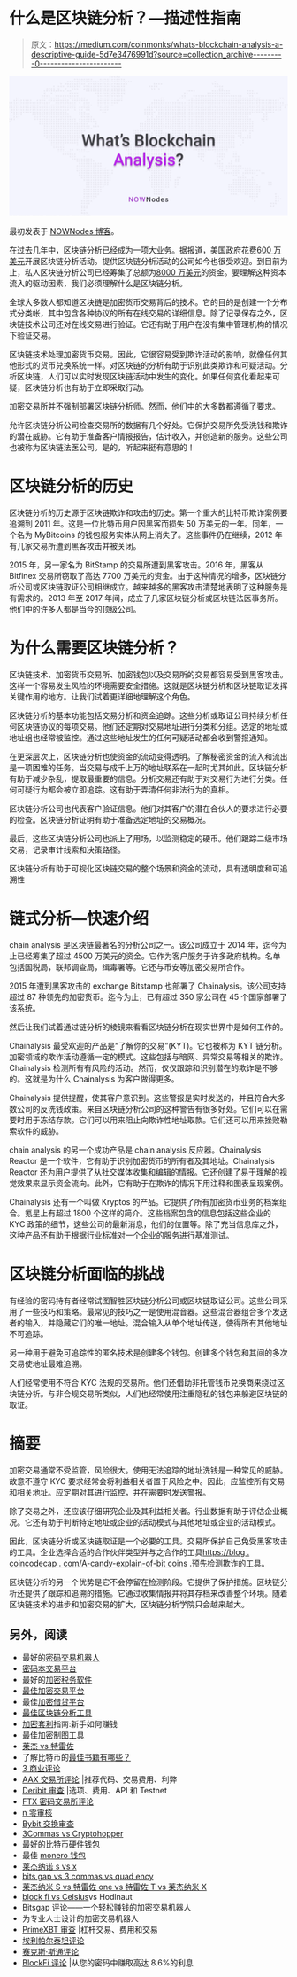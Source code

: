 # 什么是区块链分析？—描述性指南

> 原文：<https://medium.com/coinmonks/whats-blockchain-analysis-a-descriptive-guide-5d7e3476991d?source=collection_archive---------0----------------------->

![](img/fe2ce6dc5b3f2837ee1a3318c1846c94.png)

最初发表于 [NOWNodes 博客](https://nownodes.io/blog/whats-blockchain-analysis-a-descriptive-guide)。

在过去几年中，区块链分析已经成为一项大业务。据报道，美国政府花费[600 万美元](https://news.bitcoin.com/a-forensic-analysis-of-blockchain-surveillance-companies/)开展区块链分析活动。提供区块链分析活动的公司如今也很受欢迎。到目前为止，私人区块链分析公司已经筹集了总额为[8000 万美元](https://news.bitcoin.com/a-forensic-analysis-of-blockchain-surveillance-companies/)的资金。要理解这种资本流入的驱动因素，我们必须理解什么是区块链分析。

全球大多数人都知道区块链是加密货币交易背后的技术。它的目的是创建一个分布式分类帐，其中包含各种协议的所有在线交易的详细信息。除了记录保存之外，区块链技术公司还对在线交易进行验证。它还有助于用户在没有集中管理机构的情况下验证交易。

区块链技术处理加密货币交易。因此，它很容易受到欺诈活动的影响，就像任何其他形式的货币兑换系统一样。对区块链的分析有助于识别此类欺诈和可疑活动。分析区块链，人们可以实时发现区块链活动中发生的变化。如果任何变化看起来可疑，区块链分析也有助于立即采取行动。

加密交易所并不强制部署区块链分析师。然而，他们中的大多数都遵循了要求。

允许区块链分析公司检查交易所的数据有几个好处。它保护交易所免受洗钱和欺诈的潜在威胁。它有助于准备客户情报报告，估计收入，并创造新的服务。这些公司也被称为区块链法医公司。是的，听起来挺有意思的！

# 区块链分析的历史

区块链分析的历史源于区块链欺诈和攻击的历史。第一个重大的比特币欺诈案例要追溯到 2011 年。这是一位比特币用户因黑客而损失 50 万美元的一年。同年，一个名为 MyBitcoins 的钱包服务实体从网上消失了。这些事件仍在继续，2012 年有几家交易所遭到黑客攻击并被关闭。

2015 年，另一家名为 BitStamp 的交易所遭到黑客攻击。2016 年，黑客从 Bitfinex 交易所窃取了高达 7700 万美元的资金。由于这种情况的增多，区块链分析公司或区块链取证公司相继成立。越来越多的黑客攻击清楚地表明了这种服务是有需求的。2013 年至 2017 年间，成立了几家区块链分析或区块链法医事务所。他们中的许多人都是当今的顶级公司。

# 为什么需要区块链分析？

区块链技术、加密货币交易所、加密钱包以及交易所的交易都容易受到黑客攻击。这样一个容易发生风险的环境需要安全措施。这就是区块链分析和区块链取证发挥关键作用的地方。让我们试着更详细地理解这个角色。

区块链分析的基本功能包括交易分析和资金追踪。这些分析或取证公司持续分析任何区块链协议的每项交易。他们还定期对交易地址进行分类和分组。选定的地址或地址组也经常被监控。通过这些地址发生的任何可疑活动都会收到警报通知。

在更深层次上，区块链分析也使资金的流动变得透明。了解秘密资金的流入和流出是一项困难的任务。当交易与成千上万的地址联系在一起时尤其如此。区块链分析有助于减少杂乱，提取最重要的信息。分析交易还有助于对交易行为进行分类。任何可疑行为都会被立即追踪。这有助于弄清任何非法行为的真相。

区块链分析公司也代表客户验证信息。他们对其客户的潜在合伙人的要求进行必要的检查。区块链分析证明有助于准备选定地址的交易概况。

最后，这些区块链分析公司也派上了用场，以监测稳定的硬币。他们跟踪二级市场交易，记录审计线索和决策路径。

区块链分析有助于可视化区块链交易的整个场景和资金的流动，具有透明度和可追溯性

# 链式分析—快速介绍

chain analysis 是区块链最著名的分析公司之一。该公司成立于 2014 年，迄今为止已经筹集了超过 4500 万美元的资金。它作为客户服务于许多政府机构。名单包括国税局，联邦调查局，缉毒署等。它还与币安等加密交易所合作。

2015 年遭到黑客攻击的 exchange Bitstamp 也部署了 Chainalysis。该公司支持超过 87 种领先的加密货币。迄今为止，已有超过 350 家公司在 45 个国家部署了该系统。

然后让我们试着通过链分析的棱镜来看看区块链分析在现实世界中是如何工作的。

Chainalysis 最受欢迎的产品是“了解你的交易”(KYT)。它也被称为 KYT 链分析。加密领域的欺诈活动遵循一定的模式。这些包括与暗网、异常交易等相关的欺诈。Chainalysis 检测所有有风险的活动。然而，仅仅跟踪和识别潜在的欺诈是不够的。这就是为什么 Chainalysis 为客户做得更多。

Chainalysis 提供提醒，使其客户意识到。这些警报是实时发送的，并且符合大多数公司的反洗钱政策。来自区块链分析公司的这种警告有很多好处。它们可以在需要时用于冻结存款。它们可以用来阻止向欺诈性地址取款。它们还可以用来挫败勒索软件的威胁。

chain analysis 的另一个成功产品是 chain analysis 反应器。Chainalysis Reactor 是一个软件，它有助于识别加密货币的所有者及其地址。Chainalysis Reactor 还为用户提供了从社交媒体收集和编辑的情报。它还创建了易于理解的视觉效果来显示资金流向。此外，它有助于在欺诈的情况下用注释和图表呈现案例。

Chainalysis 还有一个叫做 Kryptos 的产品。它提供了所有加密货币业务的档案组合。氪星上有超过 1800 个这样的简介。这些档案包含的信息包括这些企业的 KYC 政策的细节，这些公司的最新消息，他们的位置等。除了充当信息库之外，这种产品还有助于根据行业标准对一个企业的服务进行基准测试。

# 区块链分析面临的挑战

有经验的密码持有者经常试图智胜区块链分析公司或区块链取证公司。这些公司采用了一些技巧和策略。最常见的技巧之一是使用混音器。这些混合器组合多个发送者的输入，并隐藏它们的唯一地址。混合输入从单个地址传送，使得所有其他地址不可追踪。

另一种用于避免可追踪性的匿名技术是创建多个钱包。创建多个钱包和其间的多次交易使地址最难追溯。

人们经常使用不符合 KYC 法规的交易所。他们还借助非托管钱币兑换商来绕过区块链分析。与非合规交易所类似，人们也经常使用注重隐私的钱包来躲避区块链的取证。

# 摘要

加密交易通常不受监管，风险很大。使用无法追踪的地址洗钱是一种常见的威胁。故意不遵守 KYC 要求经常会将利益相关者置于风险之中。因此，应监控所有交易和相关地址。应定期对其进行监控，并在需要时发送警报。

除了交易之外，还应该仔细研究企业及其利益相关者。行业数据有助于评估企业概况。它还有助于判断特定地址或企业的活动模式与其他地址或企业的活动模式。

因此，区块链分析或区块链取证是一个必要的工具。交易所保护自己免受黑客攻击的工具。企业选择合适的合作伙伴类型并与之合作的工具[https://blog . coincodecap . com/A-candy-explain-of-bit coin](https://blog.coincodecap.com/a-candid-explanation-of-bitcoin)s .预先检测欺诈的工具。

区块链分析的另一个优势是它不会停留在检测阶段。它提供了保护措施。区块链分析还提供了跟踪和追溯的措施。它通过收集情报并将其存档来改善整个环境。随着区块链技术的进步和加密交易的扩大，区块链分析学院只会越来越大。

## 另外，阅读

*   最好的[密码交易机器人](/coinmonks/crypto-trading-bot-c2ffce8acb2a)
*   [密码本交易平台](/coinmonks/top-10-crypto-copy-trading-platforms-for-beginners-d0c37c7d698c)
*   最好的[加密税务软件](/coinmonks/best-crypto-tax-tool-for-my-money-72d4b430816b)
*   [最佳加密交易平台](/coinmonks/the-best-crypto-trading-platforms-in-2020-the-definitive-guide-updated-c72f8b874555)
*   最佳[加密借贷平台](/coinmonks/top-5-crypto-lending-platforms-in-2020-that-you-need-to-know-a1b675cec3fa)
*   [最佳区块链分析工具](https://bitquery.io/blog/best-blockchain-analysis-tools-and-software)
*   [加密套利](/coinmonks/crypto-arbitrage-guide-how-to-make-money-as-a-beginner-62bfe5c868f6)指南:新手如何赚钱
*   最佳[加密制图工具](/coinmonks/what-are-the-best-charting-platforms-for-cryptocurrency-trading-85aade584d80)
*   [莱杰 vs 特雷佐](/coinmonks/ledger-vs-trezor-best-hardware-wallet-to-secure-cryptocurrency-22c7a3fd391e)
*   了解比特币的[最佳书籍有哪些？](/coinmonks/what-are-the-best-books-to-learn-bitcoin-409aeb9aff4b)
*   [3 商业评论](/coinmonks/3commas-review-an-excellent-crypto-trading-bot-2020-1313a58bec92)
*   [AAX 交易所评论](/coinmonks/aax-exchange-review-2021-67c5ea09330c) |推荐代码、交易费用、利弊
*   [Deribit 审查](/coinmonks/deribit-review-options-fees-apis-and-testnet-2ca16c4bbdb2) |选项、费用、API 和 Testnet
*   [FTX 密码交易所评论](/coinmonks/ftx-crypto-exchange-review-53664ac1198f)
*   [n 零审核](/coinmonks/ngrave-zero-review-c465cf8307fc)
*   [Bybit 交换审查](/coinmonks/bybit-exchange-review-dbd570019b71)
*   [3Commas vs Cryptohopper](/coinmonks/cryptohopper-vs-3commas-vs-shrimpy-a2c16095b8fe)
*   最好的比特币[硬件钱包](/coinmonks/the-best-cryptocurrency-hardware-wallets-of-2020-e28b1c124069?source=friends_link&sk=324dd9ff8556ab578d71e7ad7658ad7c)
*   最佳 [monero 钱包](https://blog.coincodecap.com/best-monero-wallets)
*   [莱杰纳诺 s vs x](https://blog.coincodecap.com/ledger-nano-s-vs-x)
*   [bits gap vs 3 commas vs quad ency](https://blog.coincodecap.com/bitsgap-3commas-quadency)
*   [莱杰纳米 S vs 特雷佐 one vs 特雷佐 T vs 莱杰纳米 X](https://blog.coincodecap.com/ledger-nano-s-vs-trezor-one-ledger-nano-x-trezor-t)
*   [block fi vs Celsius](/coinmonks/blockfi-vs-celsius-vs-hodlnaut-8a1cc8c26630)vs Hodlnaut
*   Bitsgap 评论——一个轻松赚钱的加密交易机器人
*   为专业人士设计的加密交易机器人
*   [PrimeXBT 审查](/coinmonks/primexbt-review-88e0815be858) |杠杆交易、费用和交易
*   [埃利帕尔泰坦评论](/coinmonks/ellipal-titan-review-85e9071dd029)
*   [赛克斯·斯通评论](https://blog.coincodecap.com/secux-stone-hardware-wallet-review)
*   [BlockFi 评论](/coinmonks/blockfi-review-53096053c097) |从您的密码中赚取高达 8.6%的利息